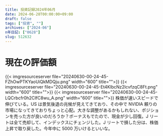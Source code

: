 ```yaml
---
title: 投資記録2024年06月
date: 2024-06-28T00:00:00+09:00
draft: false
tags: ["投資", ""]
archives: ["2024-06"]
n年日記: ["0628"]
slug: 512632
---
```


# 現在の評価額

{{< imgresourceserver file="20240630-00-24-45-FZhOwPTKYaoUiQkMDQju.png" width="600" title="">}}
{{< imgresourceserver file="20240630-00-24-45-Et4KlbcNz2lcvfzqC8Ft.png" width="600" title="">}}
{{< imgresourceserver file="20240630-00-24-45-LQCrbcfr0h2CIfC8wu_A.png" width="600" title="">}}
株価が速いスピードで伸びている。US は景気後退の兆候が見えてきており、その中で NVIDIA 頼りの市場になってきておりちょっと心配。大きな調整があるかもしれない、ポジションを売った方が良いのだろうか？ボーナスもでたので、現金が少し回復。J リートは全て売却して、インデックスにチェンジした。J リートで損した分は、株価上昇で取り戻した。今年中に 5000 万いけるといいな。
